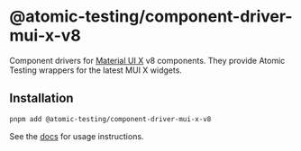 # @atomic-testing/component-driver-mui-x-v8

Component drivers for [Material UI X](https://mui.com/x/) v8 components.
They provide Atomic Testing wrappers for the latest MUI X widgets.

## Installation

```bash
pnpm add @atomic-testing/component-driver-mui-x-v8
```

See the [docs](https://atomic-testing.dev/) for usage instructions.
